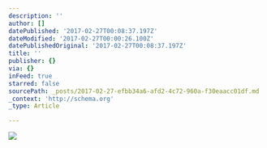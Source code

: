 ```yaml
---
description: ''
author: []
datePublished: '2017-02-27T00:08:37.197Z'
dateModified: '2017-02-27T00:00:26.100Z'
datePublishedOriginal: '2017-02-27T00:08:37.197Z'
title: ''
publisher: {}
via: {}
inFeed: true
starred: false
sourcePath: _posts/2017-02-27-efbb34a6-afd2-4c72-960a-f30eaacc01df.md
_context: 'http://schema.org'
_type: Article

---
```

![](https://the-grid-user-content.s3-us-west-2.amazonaws.com/d17735b8-5230-4d61-9d74-4e086952509e.jpg)
